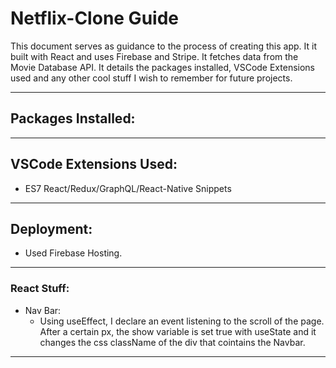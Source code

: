 # Netflix-Clone Guide

This document serves as guidance to the process of creating this app. It it built with React and uses Firebase and Stripe. It fetches data from the Movie Database API. It details the packages installed, VSCode Extensions used and any other cool stuff I wish to remember for future projects. 
***

## Packages Installed:


***
## VSCode Extensions Used:
- ES7 React/Redux/GraphQL/React-Native Snippets

***

## Deployment:
- Used Firebase Hosting. 

***

### React Stuff:
  - Nav Bar:
    - Using useEffect, I declare an event listening to the scroll of the page. After a certain px, the show variable is set true with useState and it changes the css className of the div that cointains the Navbar.  

***

